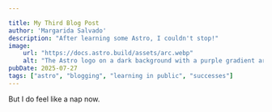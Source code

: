 ```yaml
---

title: My Third Blog Post
author: 'Margarida Salvado'
description: "After learning some Astro, I couldn't stop!"
image:
    url: "https://docs.astro.build/assets/arc.webp"
    alt: "The Astro logo on a dark background with a purple gradient arc."
pubDate: 2025-07-27
tags: ["astro", "blogging", "learning in public", "successes"]
---
```

But I do feel like a nap now. 